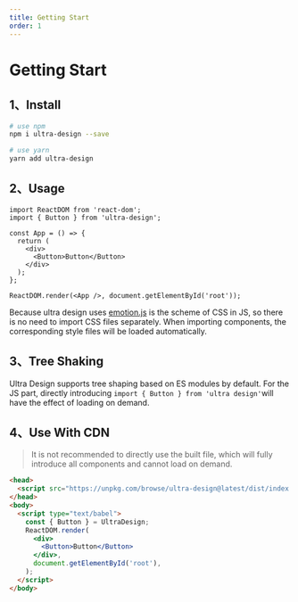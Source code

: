 ```yaml
---
title: Getting Start
order: 1
---
```


# Getting Start

## 1、Install

```bash
# use npm
npm i ultra-design --save
```

```bash
# use yarn
yarn add ultra-design
```

## 2、Usage

```tsx | pure
import ReactDOM from 'react-dom';
import { Button } from 'ultra-design';

const App = () => {
  return (
    <div>
      <Button>Button</Button>
    </div>
  );
};

ReactDOM.render(<App />, document.getElementById('root'));
```

Because ultra design uses [emotion.js](https://emotion.sh/docs/@emotion/react) is the scheme of CSS in JS, so there is no need to import CSS files separately. When importing components, the corresponding style files will be loaded automatically.

## 3、Tree Shaking

Ultra Design supports tree shaping based on ES modules by default. For the JS part, directly introducing `import { Button } from 'ultra design'`will have the effect of loading on demand.

## 4、Use With CDN

> It is not recommended to directly use the built file, which will fully introduce all components and cannot load on demand.

```html
<head>
  <script src="https://unpkg.com/browse/ultra-design@latest/dist/index.js"></script>
</head>
<body>
  <script type="text/babel">
    const { Button } = UltraDesign;
    ReactDOM.render(
      <div>
        <Button>Button</Button>
      </div>,
      document.getElementById('root'),
    );
  </script>
</body>
```
